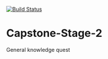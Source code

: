 [![Build Status](https://travis-ci.com/saurabhjn76/Capstone-Stage-2.svg?token=9zLsxUscFwE71GQT5Us9&branch=master)](https://travis-ci.com/saurabhjn76/Capstone-Stage-2)

# Capstone-Stage-2
General knowledge quest
